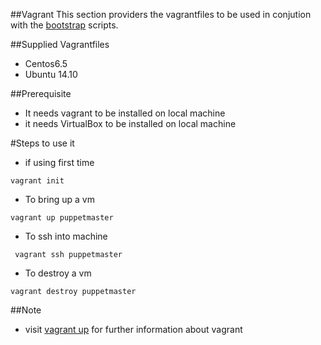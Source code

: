 ##Vagrant
This section providers the vagrantfiles to be used in conjution with the [bootstrap](https://github.com/dvadgama/machine_build_scripts/tree/master/bootstrap) scripts.


##Supplied Vagrantfiles 
- Centos6.5
- Ubuntu 14.10

##Prerequisite
- It needs vagrant to be installed on local machine
- it needs VirtualBox to be installed on local machine

#Steps to use it 
- if using first time 
```
vagrant init
```
- To bring up a vm 
```
vagrant up puppetmaster 
```
- To ssh into machine 
```
 vagrant ssh puppetmaster 
```
- To destroy a vm 
```
vagrant destroy puppetmaster
```

##Note
- visit [vagrant up](https://www.vagrantup.com/) for further information about vagrant 
